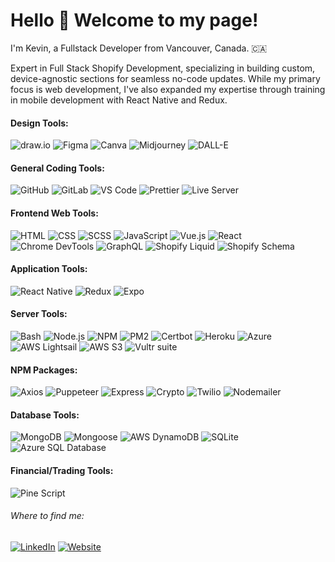 <h1>Hello 👋 Welcome to my page!</h1>

<p>I'm Kevin, a Fullstack Developer from Vancouver, Canada. 🇨🇦</p>

<p>Expert in Full Stack Shopify Development, specializing in building custom, device-agnostic sections for seamless no-code updates. While my primary focus is web development, I've also expanded my expertise through training in mobile development with React Native and Redux.</p>

<h4>Design Tools:</h4>

![draw.io](https://img.shields.io/badge/draw.io-FF9900?style=for-the-badge&logo=diagrams.net&logoColor=white)
![Figma](https://img.shields.io/badge/Figma-F24E1E?style=for-the-badge&logo=figma&logoColor=white)
![Canva](https://img.shields.io/badge/Canva-00C4CC?style=for-the-badge&logo=canva&logoColor=white)
![Midjourney](https://img.shields.io/badge/Midjourney-000000?style=for-the-badge)
![DALL-E](https://img.shields.io/badge/DALL--E-000000?style=for-the-badge)

<h4>General Coding Tools:</h4>

![GitHub](https://img.shields.io/badge/GitHub-181717?style=for-the-badge&logo=github&logoColor=white)
![GitLab](https://img.shields.io/badge/GitLab-FC6D26?style=for-the-badge&logo=gitlab&logoColor=white)
![VS Code](https://img.shields.io/badge/VS%20Code-007ACC?style=for-the-badge&logo=visualstudiocode&logoColor=white)
![Prettier](https://img.shields.io/badge/Prettier-F7B93E?style=for-the-badge&logo=prettier&logoColor=white)
![Live Server](https://img.shields.io/badge/Live%20Server-007ACC?style=for-the-badge&logo=visualstudiocode&logoColor=white)

<h4>Frontend Web Tools:</h4>

![HTML](https://img.shields.io/badge/HTML-E34F26?style=for-the-badge&logo=html5&logoColor=white)
![CSS](https://img.shields.io/badge/CSS-1572B6?style=for-the-badge&logo=css3&logoColor=white)
![SCSS](https://img.shields.io/badge/SCSS-CC6699?style=for-the-badge&logo=sass&logoColor=white)
![JavaScript](https://img.shields.io/badge/JavaScript-F7DF1E?style=for-the-badge&logo=javascript&logoColor=black)
![Vue.js](https://img.shields.io/badge/Vue.js-4FC08D?style=for-the-badge&logo=vue.js&logoColor=white)
![React](https://img.shields.io/badge/React-61DAFB?style=for-the-badge&logo=react&logoColor=black)
![Chrome DevTools](https://img.shields.io/badge/Chrome%20DevTools-4285F4?style=for-the-badge&logo=googlechrome&logoColor=white)
![GraphQL](https://img.shields.io/badge/GraphQL-E10098?style=for-the-badge&logo=graphql&logoColor=white)
![Shopify Liquid](https://img.shields.io/badge/Shopify%20Liquid-7AB55C?style=for-the-badge&logo=shopify&logoColor=white)
![Shopify Schema](https://img.shields.io/badge/Shopify%20Schema-7AB55C?style=for-the-badge&logo=shopify&logoColor=white)

<h4>Application Tools:</h4>

![React Native](https://img.shields.io/badge/React%20Native-61DAFB?style=for-the-badge&logo=react&logoColor=black)
![Redux](https://img.shields.io/badge/Redux-764ABC?style=for-the-badge&logo=redux&logoColor=white)
![Expo](https://img.shields.io/badge/Expo-000020?style=for-the-badge&logo=expo&logoColor=white)

<h4>Server Tools:</h4>

![Bash](https://img.shields.io/badge/Bash-4EAA25?style=for-the-badge&logo=gnubash&logoColor=white)
![Node.js](https://img.shields.io/badge/Node.js-339933?style=for-the-badge&logo=nodedotjs&logoColor=white)
![NPM](https://img.shields.io/badge/NPM-CB3837?style=for-the-badge&logo=npm&logoColor=white)
![PM2](https://img.shields.io/badge/PM2-2B037A?style=for-the-badge&logo=pm2&logoColor=white)
![Certbot](https://img.shields.io/badge/Certbot-3C9CD7?style=for-the-badge&logo=letsencrypt&logoColor=white)
![Heroku](https://img.shields.io/badge/Heroku-430098?style=for-the-badge&logo=heroku&logoColor=white)
![Azure](https://img.shields.io/badge/Azure-0078D4?style=for-the-badge&logo=microsoftazure&logoColor=white)
![AWS Lightsail](https://img.shields.io/badge/AWS%20Lightsail-FF9900?style=for-the-badge&logo=amazonaws&logoColor=white)
![AWS S3](https://img.shields.io/badge/AWS%20S3-569A31?style=for-the-badge&logo=amazonaws&logoColor=white)
![Vultr suite](https://img.shields.io/badge/Vultr-007BFC?style=for-the-badge&logo=vultr&logoColor=white)

<h4>NPM Packages:</h4>

![Axios](https://img.shields.io/badge/Axios-5A29E4?style=for-the-badge&logo=axios&logoColor=white)
![Puppeteer](https://img.shields.io/badge/Puppeteer-40B5A4?style=for-the-badge&logo=puppeteer&logoColor=white)
![Express](https://img.shields.io/badge/Express.js-404D59?style=for-the-badge&logo=express&logoColor=white)
![Crypto](https://img.shields.io/badge/Crypto-npm-CB3837?style=for-the-badge&logo=npm&logoColor=white)
![Twilio](https://img.shields.io/badge/Twilio-F22F46?style=for-the-badge&logo=twilio&logoColor=white)
![Nodemailer](https://img.shields.io/badge/Nodemailer-007BFF?style=for-the-badge&logo=gmail&logoColor=white)

<h4>Database Tools:</h4>

![MongoDB](https://img.shields.io/badge/MongoDB-47A248?style=for-the-badge&logo=mongodb&logoColor=white)
![Mongoose](https://img.shields.io/badge/Mongoose-880000?style=for-the-badge&logo=mongoose&logoColor=white)
![AWS DynamoDB](https://img.shields.io/badge/AWS%20DynamoDB-4053D6?style=for-the-badge&logo=amazondynamodb&logoColor=white)
![SQLite](https://img.shields.io/badge/SQLite-003B57?style=for-the-badge&logo=sqlite&logoColor=white)
![Azure SQL Database](https://img.shields.io/badge/Azure%20SQL-0078D4?style=for-the-badge&logo=microsoftsqlserver&logoColor=white)

<h4>Financial/Trading Tools:</h4>

![Pine Script](https://img.shields.io/badge/Pine%20Script-008000?style=for-the-badge&logo=tradingview&logoColor=white)


<h6>Where to find me:</h6>

[![LinkedIn](https://img.shields.io/badge/LinkedIn-0A66C2?style=for-the-badge&logo=linkedin&logoColor=white)](https://www.linkedin.com/in/kevin-heidema-434204250/)
[![Website](https://img.shields.io/badge/Website-000000?style=for-the-badge&logo=google-chrome&logoColor=white)](https://kevthedev.site/)

